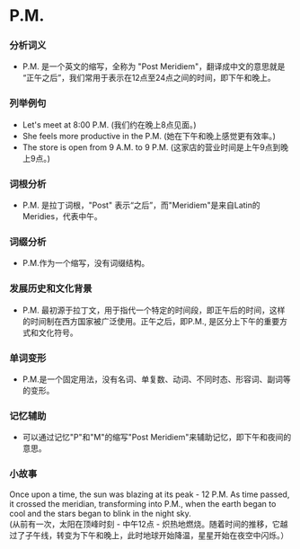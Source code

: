 # P.M.

### 分析词义

  

*   P.M. 是一个英文的缩写，全称为 "Post Meridiem"，翻译成中文的意思就是 “正午之后”，我们常用于表示在12点至24点之间的时间，即下午和晚上。

  

### 列举例句

  

*   Let's meet at 8:00 P.M. (我们约在晚上8点见面。)
*   She feels more productive in the P.M. (她在下午和晚上感觉更有效率。)
*   The store is open from 9 A.M. to 9 P.M. (这家店的营业时间是上午9点到晚上9点。)

  

### 词根分析

  

*   P.M. 是拉丁词根，"Post" 表示“之后”，而"Meridiem"是来自Latin的Meridies，代表中午。

  

### 词缀分析

  

*   P.M.作为一个缩写，没有词缀结构。

  

### 发展历史和文化背景

  

*   P.M. 最初源于拉丁文，用于指代一个特定的时间段，即正午后的时间，这样的时间制在西方国家被广泛使用。正午之后，即P.M., 是区分上下午的重要方式和文化符号。

  

### 单词变形

  

*   P.M.是一个固定用法，没有名词、单复数、动词、不同时态、形容词、副词等的变形。

  

### 记忆辅助

  

*   可以通过记忆"P"和"M"的缩写"Post Meridiem"来辅助记忆，即下午和夜间的意思。

  

### 小故事

  

Once upon a time, the sun was blazing at its peak - 12 P.M. As time passed, it crossed the meridian, transforming into P.M., when the earth began to cool and the stars began to blink in the night sky.  
(从前有一次，太阳在顶峰时刻 - 中午12点 - 炽热地燃烧。随着时间的推移，它越过了子午线，转变为下午和晚上，此时地球开始降温，星星开始在夜空中闪烁。）
